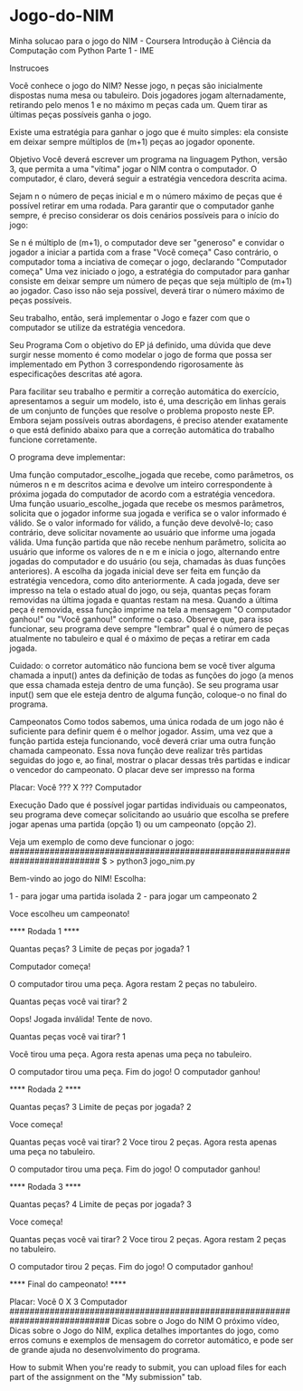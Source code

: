 # Jogo-do-NIM
Minha solucao para o jogo do NIM - Coursera Introdução à Ciência da Computação com Python Parte 1 - IME

Instrucoes

Você conhece o jogo do NIM? Nesse jogo, n peças são inicialmente dispostas numa mesa ou tabuleiro. Dois jogadores jogam alternadamente, retirando pelo menos 1 e no máximo m peças cada um. Quem tirar as últimas peças possíveis ganha o jogo.

Existe uma estratégia para ganhar o jogo que é muito simples: ela consiste em deixar sempre múltiplos de (m+1) peças ao jogador oponente.

Objetivo
Você deverá escrever um programa na linguagem Python, versão 3, que permita a uma "vítima" jogar o NIM contra o computador. O computador, é claro, deverá seguir a estratégia vencedora descrita acima.

Sejam n o número de peças inicial e m o número máximo de peças que é possível retirar em uma rodada. Para garantir que o computador ganhe sempre, é preciso considerar os dois cenários possíveis para o início do jogo:

Se n é múltiplo de (m+1), o computador deve ser "generoso" e convidar o jogador a iniciar a partida com a frase "Você começa"
Caso contrário, o computador toma a inciativa de começar o jogo, declarando "Computador começa"
Uma vez iniciado o jogo, a estratégia do computador para ganhar consiste em deixar sempre um número de peças que seja múltiplo de (m+1) ao jogador. Caso isso não seja possível, deverá tirar o número máximo de peças possíveis.

Seu trabalho, então, será implementar o Jogo e fazer com que o computador se utilize da estratégia vencedora.

Seu Programa
Com o objetivo do EP já definido, uma dúvida que deve surgir nesse momento é como modelar o jogo de forma que possa ser implementado em Python 3 correspondendo rigorosamente às especificações descritas até agora.

Para facilitar seu trabalho e permitir a correção automática do exercício, apresentamos a seguir um modelo, isto é, uma descrição em linhas gerais de um conjunto de funções que resolve o problema proposto neste EP. Embora sejam possíveis outras abordagens, é preciso atender exatamente o que está definido abaixo para que a correção automática do trabalho funcione corretamente.

O programa deve implementar:

Uma função computador_escolhe_jogada que recebe, como parâmetros, os números n e m descritos acima e devolve um inteiro correspondente à próxima jogada do computador de acordo com a estratégia vencedora.
Uma função usuario_escolhe_jogada que recebe os mesmos parâmetros, solicita que o jogador informe sua jogada e verifica se o valor informado é válido. Se o valor informado for válido, a função deve devolvê-lo; caso contrário, deve solicitar novamente ao usuário que informe uma jogada válida.
Uma função partida que não recebe nenhum parâmetro, solicita ao usuário que informe os valores de n e m e inicia o jogo, alternando entre jogadas do computador e do usuário (ou seja, chamadas às duas funções anteriores). A escolha da jogada inicial deve ser feita em função da estratégia vencedora, como dito anteriormente. A cada jogada, deve ser impresso na tela o estado atual do jogo, ou seja, quantas peças foram removidas na última jogada e quantas restam na mesa. Quando a última peça é removida, essa função imprime na tela a mensagem "O computador ganhou!" ou "Você ganhou!" conforme o caso.
Observe que, para isso funcionar, seu programa deve sempre "lembrar" qual é o número de peças atualmente no tabuleiro e qual é o máximo de peças a retirar em cada jogada.

Cuidado: o corretor automático não funciona bem se você tiver alguma chamada a input() antes da definição de todas as funções do jogo (a menos que essa chamada esteja dentro de uma função). Se seu programa usar input() sem que ele esteja dentro de alguma função, coloque-o no final do programa.

Campeonatos
Como todos sabemos, uma única rodada de um jogo não é suficiente para definir quem é o melhor jogador. Assim, uma vez que a função partida esteja funcionando, você deverá criar uma outra função chamada campeonato. Essa nova função deve realizar três partidas seguidas do jogo e, ao final, mostrar o placar dessas três partidas e indicar o vencedor do campeonato. O placar deve ser impresso na forma

Placar: Você ??? X ??? Computador

Execução
Dado que é possível jogar partidas individuais ou campeonatos, seu programa deve começar solicitando ao usuário que escolha se prefere jogar apenas uma partida (opção 1) ou um campeonato (opção 2).

Veja um exemplo de como deve funcionar o jogo:
##########################################################################
$ > python3 jogo_nim.py

Bem-vindo ao jogo do NIM! Escolha:

1 - para jogar uma partida isolada
2 - para jogar um campeonato 2

Voce escolheu um campeonato!

**** Rodada 1 ****

Quantas peças? 3
Limite de peças por jogada? 1

Computador começa!

O computador tirou uma peça.
Agora restam 2 peças no tabuleiro.

Quantas peças você vai tirar? 2

Oops! Jogada inválida! Tente de novo.

Quantas peças você vai tirar? 1

Você tirou uma peça.
Agora resta apenas uma peça no tabuleiro.

O computador tirou uma peça.
Fim do jogo! O computador ganhou!

**** Rodada 2 ****

Quantas peças? 3
Limite de peças por jogada? 2

Voce começa!

Quantas peças você vai tirar? 2 
Voce tirou 2 peças.
Agora resta apenas uma peça no tabuleiro.

O computador tirou uma peça.
Fim do jogo! O computador ganhou!

**** Rodada 3 ****

Quantas peças? 4
Limite de peças por jogada? 3

Voce começa!

Quantas peças você vai tirar? 2
Voce tirou 2 peças.
Agora restam 2 peças no tabuleiro.

O computador tirou 2 peças.
Fim do jogo! O computador ganhou!

**** Final do campeonato! ****

Placar: Você 0 X 3 Computador
############################################################################
Dicas sobre o Jogo do NIM
O próximo vídeo, Dicas sobre o Jogo do NIM, explica detalhes importantes do jogo, como erros comuns e exemplos de mensagem do corretor automático, e pode ser de grande ajuda no desenvolvimento do programa.

How to submit
When you're ready to submit, you can upload files for each part of the assignment on the "My submission" tab.

